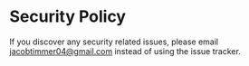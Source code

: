# Security Policy

If you discover any security related issues, please email jacobtimmer04@gmail.com instead of using the issue tracker.
